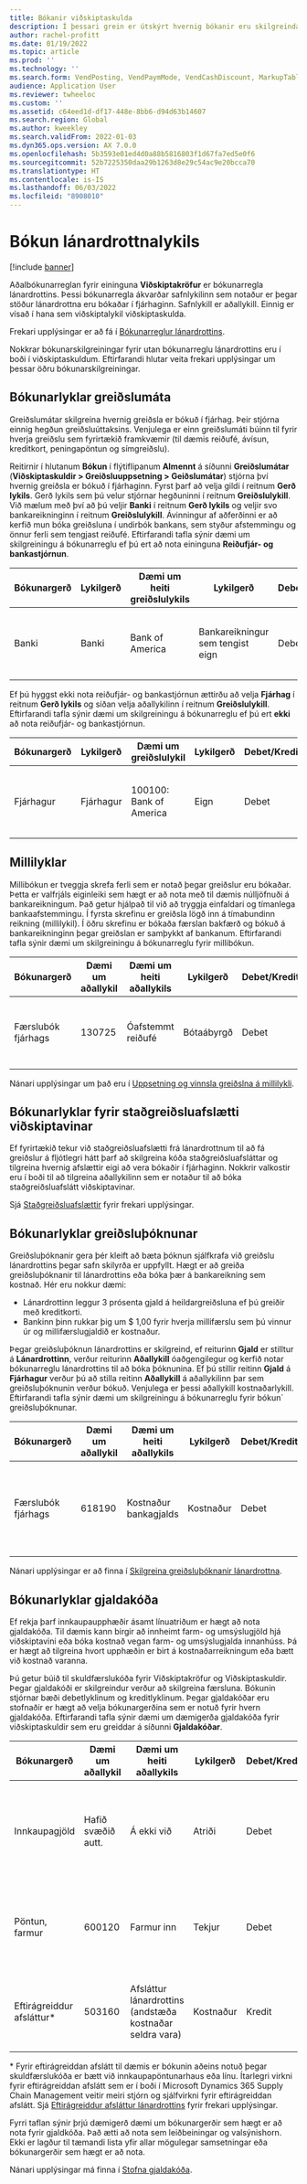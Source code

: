```yaml
---
title: Bókanir viðskiptaskulda
description: Í þessari grein er útskýrt hvernig bókanir eru skilgreindar í viðskiptaskuldum og gefin eru upp dæmi um bókunarskilgreiningar.
author: rachel-profitt
ms.date: 01/19/2022
ms.topic: article
ms.prod: ''
ms.technology: ''
ms.search.form: VendPosting, VendPaymMode, VendCashDiscount, MarkupTable\_Vend, VendPaymFee
audience: Application User
ms.reviewer: twheeloc
ms.custom: ''
ms.assetid: c64eed1d-df17-448e-8bb6-d94d63b14607
ms.search.region: Global
ms.author: kweekley
ms.search.validFrom: 2022-01-03
ms.dyn365.ops.version: AX 7.0.0
ms.openlocfilehash: 5b3593e01ed4d0a88b5816803f1d67fa7ed5e0f6
ms.sourcegitcommit: 52b7225350daa29b1263d8e29c54ac9e20bcca70
ms.translationtype: HT
ms.contentlocale: is-IS
ms.lasthandoff: 06/03/2022
ms.locfileid: "8908010"
---
```

# <a name="accounts-payable-posting"></a>Bókun lánardrottnalykils

[!include [banner](../includes/banner.md)]

Aðalbókunarreglan fyrir eininguna **Viðskiptakröfur** er bókunarregla lánardrottins. Þessi bókunarregla ákvarðar safnlykilinn sem notaður er þegar stöður lánardrottna eru bókaðar í fjárhaginn. Safnlykill er aðallykill. Einnig er vísað í hana sem viðskiptalykil viðskiptaskulda.

Frekari upplýsingar er að fá í [Bókunarreglur lánardrottins](../accounts-payable/vendor-posting-profiles.md).

Nokkrar bókunarskilgreiningar fyrir utan bókunarreglu lánardrottins eru í boði í viðskiptaskuldum. Eftirfarandi hlutar veita frekari upplýsingar um þessar öðru bókunarskilgreiningar.

## <a name="methods-of-payment-posting-accounts"></a>Bókunarlyklar greiðslumáta

Greiðslumátar skilgreina hvernig greiðsla er bókuð í fjárhag. Þeir stjórna einnig hegðun greiðsluúttaksins. Venjulega er einn greiðslumáti búinn til fyrir hverja greiðslu sem fyrirtækið framkvæmir (til dæmis reiðufé, ávísun, kreditkort, peningapöntun og símgreiðslu).

Reitirnir í hlutanum **Bókun** í flýtiflipanum **Almennt** á síðunni **Greiðslumátar** (**Viðskiptaskuldir > Greiðsluuppsetning > Geiðslumátar**) stjórna því hvernig greiðsla er bókuð í fjárhaginn. Fyrst þarf að velja gildi í reitnum **Gerð lykils**. Gerð lykils sem þú velur stjórnar hegðuninni í reitnum **Greiðslulykill**. Við mælum með því að þú veljir **Banki** í reitnum **Gerð lykils** og veljir svo bankareikninginn í reitnum **Greiðslulykill**. Ávinningur af aðferðinni er að kerfið mun bóka greiðsluna í undirbók bankans, sem styður afstemmingu og önnur ferli sem tengjast reiðufé. Eftirfarandi tafla sýnir dæmi um skilgreiningu á bókunarreglu ef þú ert að nota eininguna **Reiðufjár- og bankastjórnun**.

| Bókunargerð | Lykilgerð | Dæmi um heiti greiðslulykils | Lykilgerð | Debet/Kredit? | Millireikningur | Lýsing |
|--------------|--------------|------------------------------|--------------|---------------|------------------|-------------|
| Banki | Banki | Bank of America | Bankareikningur sem tengist eign | Debet | Nr. | Sláðu inn aðallykilinn í reitinn **Greiðslulykill** fyrir hvern greiðslumáta. |

Ef þú hyggst ekki nota reiðufjár- og bankastjórnun ættirðu að velja **Fjárhag** í reitnum **Gerð lykils** og síðan velja aðallykilinn í reitnum **Greiðslulykill**. Eftirfarandi tafla sýnir dæmi um skilgreiningu á bókunarreglu ef þú ert **ekki** að nota reiðufjár- og bankastjórnun.

| Bókunargerð | Lykilgerð |Dæmi um greiðslulykil | Lykilgerð | Debet/Kredit? | Millireikningur | Lýsing |
|--------------|--------------|------------------------|--------------|---------------|------------------|-------------|
| Fjárhagur | Fjárhagur | 100100: Bank of America | Eign | Debet | Nr. | Sláðu inn aðallykilinn í reitinn **Greiðslulykill** fyrir hvern greiðslumáta. |

## <a name="bridging-accounts"></a>Millilyklar

Millibókun er tveggja skrefa ferli sem er notað þegar greiðslur eru bókaðar. Þetta er valfrjáls eiginleiki sem hægt er að nota með til dæmis núlljöfnuði á bankareikningum. Það getur hjálpað til við að tryggja einfaldari og tímanlega bankaafstemmingu. Í fyrsta skrefinu er greiðsla lögð inn á tímabundinn reikning (millilykil). Í öðru skrefinu er bókaða færslan bakfærð og bókuð á bankareikninginn þegar greiðslan er samþykkt af bankanum. Eftirfarandi tafla sýnir dæmi um skilgreiningu á bókunarreglu fyrir millibókun.

| Bókunargerð | Dæmi um aðallykil | Dæmi um heiti aðallykils | Lykilgerð | Debet/Kredit? | Millireikningur | Lýsing |
|--------------|----------------------|---------------------------|--------------|---------------|------------------|-------------|
| Færslubók fjárhags | 130725 | Óafstemmt reiðufé | Bótaábyrgð | Debet | Já | Sláðu inn aðallykilinn í reitinn **Millilykill** fyrir hvern greiðslumáta. |

Nánari upplýsingar um það eru í [Uppsetning og vinnsla greiðslna á millilykli](../accounts-receivable/set-up-and-process-bridged-payments.md).

## <a name="customer-cash-discounts-posting-accounts"></a>Bókunarlyklar fyrir staðgreiðsluafslætti viðskiptavinar

Ef fyrirtækið tekur við staðgreiðsluafslætti frá lánardrottnum til að fá greiðslur á fljótlegri hátt þarf að skilgreina kóða staðgreiðsluafsláttar og tilgreina hvernig afslættir eigi að vera bókaðir í fjárhaginn. Nokkrir valkostir eru í boði til að tilgreina aðallykilinn sem er notaður til að bóka staðgreiðsluafslátt viðskiptavinar.

Sjá [Staðgreiðsluafslættir](../cash-bank-management/cash-discounts.md) fyrir frekari upplýsingar.

## <a name="payment-fee-posting-accounts"></a>Bókunarlyklar greiðsluþóknunar

Greiðsluþóknanir gera þér kleift að bæta þóknun sjálfkrafa við greiðslu lánardrottins þegar safn skilyrða er uppfyllt. Hægt er að greiða greiðsluþóknanir til lánardrottins eða bóka þær á bankareikning sem kostnað. Hér eru nokkur dæmi:

- Lánardrottinn leggur 3 prósenta gjald á heildargreiðsluna ef þú greiðir með kreditkorti.
- Bankinn þinn rukkar þig um $ 1,00 fyrir hverja millifærslu sem þú vinnur úr og millifærslugjaldið er kostnaður.

Þegar greiðsluþóknun lánardrottins er skilgreind, ef reiturinn **Gjald** er stilltur á **Lánardrottinn**, verður reiturinn **Aðallykill** óaðgengilegur og kerfið notar bókunarreglu lánardrottins til að bóka þóknunina. Ef þú stillir reitinn **Gjald** á **Fjárhagur** verður þú að stilla reitinn **Aðallykill** á aðallykilinn þar sem greiðsluþóknunin verður bókuð. Venjulega er þessi aðallykill kostnaðarlykill. Eftirfarandi tafla sýnir dæmi um skilgreiningu á bókunarreglu fyrir bókun´ greiðsluþóknunar.

| Bókunargerð | Dæmi um aðallykil | Dæmi um heiti aðallykils | Lykilgerð | Debet/Kredit? | Millireikningur | Lýsing |
|--------------|----------------------|---------------------------|--------------|----------------|------------------|-------------|
| Færslubók fjárhags | 618190 | Kostnaður bankagjalds | Kostnaður | Debet | Nr. | Ef **Fjárhagur** er valið í reitnum **Gjald** skal velja þennan lykil í reitnum **Aðallykill** á síðunni **Greiðsluþóknun**. |

Nánari upplýsingar er að finna í [Skilgreina greiðsluþóknanir lánardrottna](../accounts-payable/tasks/define-vendor-payment-fees.md).

## <a name="charges-code-posting-accounts"></a>Bókunarlyklar gjaldakóða

Ef rekja þarf innkaupaupphæðir ásamt línuatriðum er hægt að nota gjaldakóða. Til dæmis kann birgir að innheimt farm- og umsýslugjöld hjá viðskiptavini eða bóka kostnað vegan farm- og umsýslugjalda innanhúss. Þá er hægt að tilgreina hvort upphæðin er birt á kostnaðarreikningum eða bætt við kostnað varanna.

Þú getur búið til skuldfærslukóða fyrir Viðskiptakröfur og Viðskiptaskuldir. Þegar gjaldakóði er skilgreindur verður að skilgreina færsluna. Bókunin stjórnar bæði debetlyklinum og kreditlyklinum. Þegar gjaldakóðar eru stofnaðir er hægt að velja bókunargerðina sem er notuð fyrir hvern gjaldakóða. Eftirfarandi tafla sýnir dæmi um dæmigerða gjaldakóða fyrir viðskiptaskuldir sem eru greiddar á síðunni **Gjaldakóðar**.

| Bókunargerð | Dæmi um aðallykil | Dæmi um heiti aðallykils | Lykilgerð | Debet/Kredit? | Millireikningur | Lýsing |
|--------------|----------------------|---------------------------|--------------|---------------|------------------|-------------|
| Innkaupagjöld | Hafið svæðið autt. | Á ekki við | Atriði | Debet | Nr. | **Dæmi um kaupgjald fyrir vöru:** </p><ul><li>Reitur **Debetgerð** = **Vara**</li><li>  Reitur **Kreditgerð** = **Viðskiptavinur/Lánardrottinn**.</li><li> Bókun vörunnar notar aðallykilinn frá birgðabókunarreglunni. |
| Pöntun, farmur | 600120 | Farmur inn | Tekjur | Debet | Nr. | **Dæmi fyrir farm sem er greiddur til lánardrottins:** </p><ul><li>Reitur **Debetgerð** = **Fjárhagslykill**</li><li> Reitur **Kreditgerð** = **Viðskiptavinur/Lánardrottinn** |
| Eftirágreiddur afsláttur\* | 503160 | Afsláttur lánardrottins (andstæða kostnaðar seldra vara)| Kostnaður | Kredit | Nr. | **Dæmi um afslátt lánardrottins:**</p><ul><li>Reitur **Debetgerð** = **Viðskiptavinur/Lánardrottinn**</li><li>Reiturinn **Kreditgerð** = **Fjárhagslykill** |

\* Fyrir eftirágreiddan afslátt til dæmis er bókunin aðeins notuð þegar skuldfærslukóða er bætt við innkaupapöntunarhaus eða línu. Ítarlegri virkni fyrir eftirágreiddan afslátt sem er í boði í Microsoft Dynamics 365 Supply Chain Management veitir meiri stjórn og sjálfvirkni fyrir eftirágreiddan afslátt. Sjá [Eftirágreiddur afsláttur lánardrottins](../../supply-chain//procurement/vendor-rebates.md) fyrir frekari upplýsingar.

Fyrri taflan sýnir þrjú dæmigerð dæmi um bókunargerðir sem hægt er að nota fyrir gjaldkóða. Það ætti að nota sem leiðbeiningar og valsýnishorn. Ekki er lagður til tæmandi lista yfir allar mögulegar samsetningar eða bókunargerðir sem hægt er að nota.

Nánari upplýsingar má finna í [Stofna gjaldakóða](../accounts-receivable/create-charges-codes.md).
